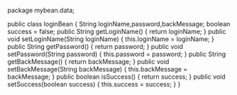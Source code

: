 package mybean.data;

public class loginBean {
	String loginName,password,backMessage;
	boolean success = false;
	public String getLoginName() {
		return loginName;
	}
	public void setLoginName(String loginName) {
		this.loginName = loginName;
	}
	public String getPassword() {
		return password;
	}
	public void setPassword(String password) {
		this.password = password;
	}
	public String getBackMessage() {
		return backMessage;
	}
	public void setBackMessage(String backMessage) {
		this.backMessage = backMessage;
	}
	public boolean isSuccess() {
		return success;
	}
	public void setSuccess(boolean success) {
		this.success = success;
	}
}
